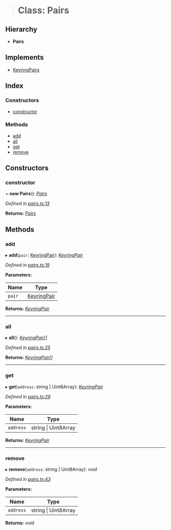 > # Class: Pairs

## Hierarchy

* **Pairs**

## Implements

* [KeyringPairs](../interfaces/_types_.keyringpairs.md)

## Index

### Constructors

* [constructor](_pairs_.pairs.md#constructor)

### Methods

* [add](_pairs_.pairs.md#add)
* [all](_pairs_.pairs.md#all)
* [get](_pairs_.pairs.md#get)
* [remove](_pairs_.pairs.md#remove)

## Constructors

###  constructor

\+ **new Pairs**(): *[Pairs](_pairs_.pairs.md)*

*Defined in [pairs.ts:13](https://github.com/polkadot-js/common/blob/9a4938b/packages/keyring/src/pairs.ts#L13)*

**Returns:** *[Pairs](_pairs_.pairs.md)*

## Methods

###  add

▸ **add**(`pair`: [KeyringPair](../interfaces/_types_.keyringpair.md)): *[KeyringPair](../interfaces/_types_.keyringpair.md)*

*Defined in [pairs.ts:19](https://github.com/polkadot-js/common/blob/9a4938b/packages/keyring/src/pairs.ts#L19)*

**Parameters:**

Name | Type |
------ | ------ |
`pair` | [KeyringPair](../interfaces/_types_.keyringpair.md) |

**Returns:** *[KeyringPair](../interfaces/_types_.keyringpair.md)*

___

###  all

▸ **all**(): *[KeyringPair](../interfaces/_types_.keyringpair.md)[]*

*Defined in [pairs.ts:25](https://github.com/polkadot-js/common/blob/9a4938b/packages/keyring/src/pairs.ts#L25)*

**Returns:** *[KeyringPair](../interfaces/_types_.keyringpair.md)[]*

___

###  get

▸ **get**(`address`: string | Uint8Array): *[KeyringPair](../interfaces/_types_.keyringpair.md)*

*Defined in [pairs.ts:29](https://github.com/polkadot-js/common/blob/9a4938b/packages/keyring/src/pairs.ts#L29)*

**Parameters:**

Name | Type |
------ | ------ |
`address` | string \| Uint8Array |

**Returns:** *[KeyringPair](../interfaces/_types_.keyringpair.md)*

___

###  remove

▸ **remove**(`address`: string | Uint8Array): *void*

*Defined in [pairs.ts:43](https://github.com/polkadot-js/common/blob/9a4938b/packages/keyring/src/pairs.ts#L43)*

**Parameters:**

Name | Type |
------ | ------ |
`address` | string \| Uint8Array |

**Returns:** *void*
